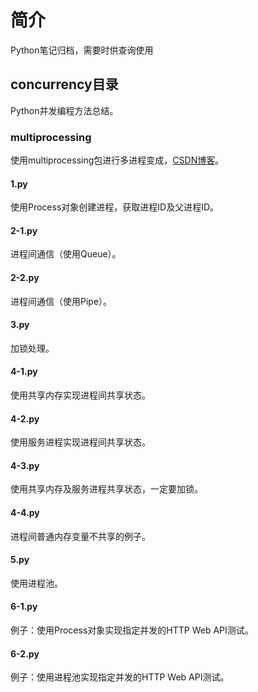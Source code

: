# 简介
Python笔记归档，需要时供查询使用

## concurrency目录
Python并发编程方法总结。

### multiprocessing
使用multiprocessing包进行多进程变成，[CSDN博客]()。

#### 1.py
使用Process对象创建进程，获取进程ID及父进程ID。

#### 2-1.py
进程间通信（使用Queue）。

#### 2-2.py
进程间通信（使用Pipe）。

#### 3.py
加锁处理。

#### 4-1.py
使用共享内存实现进程间共享状态。

#### 4-2.py
使用服务进程实现进程间共享状态。

#### 4-3.py
使用共享内存及服务进程共享状态，一定要加锁。

#### 4-4.py
进程间普通内存变量不共享的例子。

#### 5.py
使用进程池。

#### 6-1.py
例子：使用Process对象实现指定并发的HTTP Web API测试。

#### 6-2.py
例子：使用进程池实现指定并发的HTTP Web API测试。
